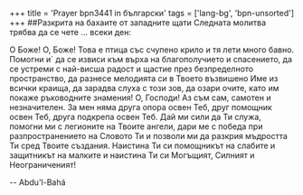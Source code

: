 +++
title = 'Prayer bpn3441 in български'
tags = ['lang-bg', 'bpn-unsorted']
+++
##Разкрита на бахаите от западните щати
Следната молитва трябва да се чете … всеки ден:

О Боже! О, Боже! Това е птица със счупено крило и тя лети много бавно. Помогни и` да се извиси към върха на благополучието и спасението, да се устреми с най-висша радост и щастие през безпределното пространство, да разнесе мелодията си в Твоето възвишено Име из всички краища, да зарадва слуха с този зов, да озари очите, като им покаже ръководните знамения!
О, Господи! Аз съм сам, самотен и незначителен. За мен няма друга опора освен Теб, друг помощник освен Теб, друга подкрепа освен Теб. Дай ми сили да Ти служа, помогни ми с легионите на Твоите ангели, дари ме с победа при разпространението на Словото Ти и позволи ми да разкрия мъдростта Ти сред Твоите създания. Наистина Ти си помощникът на слабите и защитникът на малките и наистина Ти си Могъщият, Силният и Неограниченият!

-- Abdu'l-Bahá
